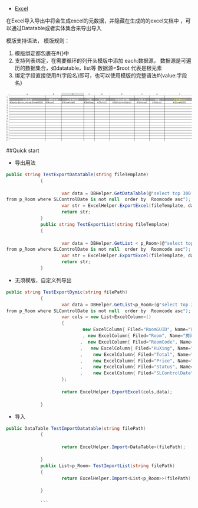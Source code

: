 + [Excel](Excel.md)

在Excel导入导出中将会生成excel的元数据，并隐藏在生成的的excel文档中
，可以通过Datatable或者实体集合来导出导入

模版支持语法，
模版规则：
1. 模版绑定都包裹在#{}中
2. 支持列表绑定，在需要循环的列开头模版中添加 each:数据源，
数据源是可遍历的数据集合，如datatable，list等
数据源=$root 代表是根元素
3. 绑定字段直接使用#{字段名}即可，也可以使用模版的完整语法#{value:字段名}

![exceltemplate image](exceltemplate.png)

##Quick start

+ 导出用法
```C#  
public string TestExportDatatable(string fileTemplate)
			 {

					 var data = DBHelper.GetDataTable(@"select top 300 RoomGUID,Room,RoomCode,HuXing,Total,Price,Status,SLControlDate
from p_Room where SLControlDate is not null  order by  Roomcode asc");
					 var str = ExcelHelper.ExportExcel(fileTemplate, data);
					 return str;
			 }
			 public string TestExportList(string fileTemplate)
			 {

					 var data = DBHelper.GetList < p_Room>(@"select top 300 RoomGUID,Room,RoomCode,HuXing,Total,Price,Status,SLControlDate
from p_Room where SLControlDate is not null  order by  Roomcode asc");
					 var str = ExcelHelper.ExportExcel(fileTemplate, data);
					 return str;
			 }
```
+ 无须模版，自定义列导出
```C#
public string TestExportDymic(string filePath)
			 {
					 var data = DBHelper.GetList<p_Room>(@"select top 300 RoomGUID,Room,RoomCode,HuXing,Total,Price,Status,SLControlDate
from p_Room where SLControlDate is not null  order by  Roomcode asc");
					 var cols = new List<ExcelColumn>()
					 {
							 new ExcelColumn{ Filed="RoomGUID", Name="房间GUID", Width=100}
							 , new ExcelColumn{ Filed="Room", Name="房间", Width=200}
							,  new ExcelColumn{ Filed="RoomCode", Name="房间编码", Width=150}
							,   new ExcelColumn{ Filed="HuXing", Name="户型", Width=200}
							,    new ExcelColumn{ Filed="Total", Name="总价", Width=100}
							,    new ExcelColumn{ Filed="Price", Name="价格", Width=100}
							,    new ExcelColumn{ Filed="Status", Name="状态", Width=120}
							,    new ExcelColumn{ Filed="SLControlDate", Name="结束日期", Width=100}
					 };

					 return ExcelHelper.ExportExcel(cols,data);

			 }
```

+ 导入

```C#
public DataTable TestImportDatatable(string filePath)
			 {

					 return ExcelHelper.Import<DataTable>(filePath);

			 }
			 public List<p_Room> TestImportList(string filePath)
			 {
					 return ExcelHelper.Import<List<p_Room>>(filePath);

			 }

			 ```
